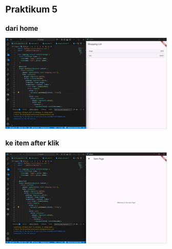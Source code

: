 # Praktikum 5
## dari home
![alt text](image\home.png)
## ke item after klik
![alt text](image\item.png)

